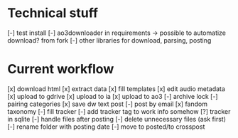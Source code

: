 # Technical stuff

[-] test install
[-] ao3downloader in requirements -> possible to automatize download? from fork
[-] other libraries for download, parsing, posting

# Current workflow

[x] download html
[x] extract data
[x] fill templates
[x] edit audio metadata
[x] upload to gdrive
[x] upload to ia
[x] upload to ao3
    [-] archive lock
    [-] pairing categories
[x] save dw text post
    [-] post by email
[x] fandom taxonomy
[-] fill tracker
    [-] add tracker tag to work info somehow
    [?] tracker in sqlite
[-] handle files after posting
    [-] delete unnecessary files (ask first)
    [-] rename folder with posting date
    [-] move to posted/to crosspost
